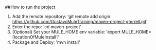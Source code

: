 ##How to run the project

1. Add the remote repository: 'git remote add origin https://github.com/GustavoMuleTraining/maven-project-gterrell.git'
2. Enter the repo: 'cd maven-project'
3. (Optional) Set your MULE_HOME env variable: 'export MULE_HOME=[locationOfMuleInstall]'
4. Package and Deploy: 'mvn install' 